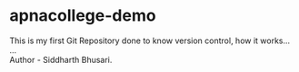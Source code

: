 # apnacollege-demo
This is my first Git Repository
done to know version control, how it works...
...
<br>
Author - Siddharth Bhusari.
